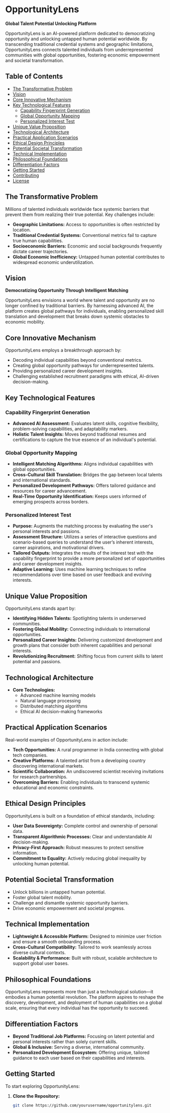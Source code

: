 # OpportunityLens

**Global Talent Potential Unlocking Platform**

OpportunityLens is an AI-powered platform dedicated to democratizing opportunity and unlocking untapped human potential worldwide. By transcending traditional credential systems and geographic limitations, OpportunityLens connects talented individuals from underrepresented communities with global opportunities, fostering economic empowerment and societal transformation.

## Table of Contents

- [The Transformative Problem](#the-transformative-problem)
- [Vision](#vision)
- [Core Innovative Mechanism](#core-innovative-mechanism)
- [Key Technological Features](#key-technological-features)
  - [Capability Fingerprint Generation](#capability-fingerprint-generation)
  - [Global Opportunity Mapping](#global-opportunity-mapping)
  - [Personalized Interest Test](#personalized-interest-test)
- [Unique Value Proposition](#unique-value-proposition)
- [Technological Architecture](#technological-architecture)
- [Practical Application Scenarios](#practical-application-scenarios)
- [Ethical Design Principles](#ethical-design-principles)
- [Potential Societal Transformation](#potential-societal-transformation)
- [Technical Implementation](#technical-implementation)
- [Philosophical Foundations](#philosophical-foundations)
- [Differentiation Factors](#differentiation-factors)
- [Getting Started](#getting-started)
- [Contributing](#contributing)
- [License](#license)

## The Transformative Problem

Millions of talented individuals worldwide face systemic barriers that prevent them from realizing their true potential. Key challenges include:

- **Geographic Limitations:** Access to opportunities is often restricted by location.
- **Traditional Credential Systems:** Conventional metrics fail to capture true human capabilities.
- **Socioeconomic Barriers:** Economic and social backgrounds frequently dictate career trajectories.
- **Global Economic Inefficiency:** Untapped human potential contributes to widespread economic underutilization.

## Vision

**Democratizing Opportunity Through Intelligent Matching**

OpportunityLens envisions a world where talent and opportunity are no longer confined by traditional barriers. By harnessing advanced AI, the platform creates global pathways for individuals, enabling personalized skill translation and development that breaks down systemic obstacles to economic mobility.

## Core Innovative Mechanism

OpportunityLens employs a breakthrough approach by:

- Decoding individual capabilities beyond conventional metrics.
- Creating global opportunity pathways for underrepresented talents.
- Providing personalized career development insights.
- Challenging established recruitment paradigms with ethical, AI-driven decision-making.

## Key Technological Features

### Capability Fingerprint Generation

- **Advanced AI Assessment:** Evaluates latent skills, cognitive flexibility, problem-solving capabilities, and adaptability markers.
- **Holistic Talent Insights:** Moves beyond traditional resumes and certifications to capture the true essence of an individual's potential.

### Global Opportunity Mapping

- **Intelligent Matching Algorithms:** Aligns individual capabilities with global opportunities.
- **Cross-Cultural Skill Translation:** Bridges the gap between local talents and international standards.
- **Personalized Development Pathways:** Offers tailored guidance and resources for career advancement.
- **Real-Time Opportunity Identification:** Keeps users informed of emerging prospects across borders.

### Personalized Interest Test

- **Purpose:** Augments the matching process by evaluating the user's personal interests and passions.  
- **Assessment Structure:** Utilizes a series of interactive questions and scenario-based queries to understand the user’s inherent interests, career aspirations, and motivational drivers.  
- **Tailored Outputs:** Integrates the results of the interest test with the capability fingerprint to provide a more personalized set of opportunities and career development insights.  
- **Adaptive Learning:** Uses machine learning techniques to refine recommendations over time based on user feedback and evolving interests.

## Unique Value Proposition

OpportunityLens stands apart by:

- **Identifying Hidden Talents:** Spotlighting talents in underserved communities.
- **Fostering Global Mobility:** Connecting individuals to international opportunities.
- **Personalized Career Insights:** Delivering customized development and growth plans that consider both inherent capabilities and personal interests.
- **Revolutionizing Recruitment:** Shifting focus from current skills to latent potential and passions.

## Technological Architecture

- **Core Technologies:**
  - Advanced machine learning models
  - Natural language processing
  - Distributed matching algorithms
  - Ethical AI decision-making frameworks

## Practical Application Scenarios

Real-world examples of OpportunityLens in action include:

- **Tech Opportunities:** A rural programmer in India connecting with global tech companies.
- **Creative Platforms:** A talented artist from a developing country discovering international markets.
- **Scientific Collaboration:** An undiscovered scientist receiving invitations for research partnerships.
- **Overcoming Barriers:** Enabling individuals to transcend systemic educational and economic constraints.

## Ethical Design Principles

OpportunityLens is built on a foundation of ethical standards, including:

- **User Data Sovereignty:** Complete control and ownership of personal data.
- **Transparent Algorithmic Processes:** Clear and understandable AI decision-making.
- **Privacy-First Approach:** Robust measures to protect sensitive information.
- **Commitment to Equality:** Actively reducing global inequality by unlocking human potential.

## Potential Societal Transformation

- Unlock billions in untapped human potential.
- Foster global talent mobility.
- Challenge and dismantle systemic opportunity barriers.
- Drive economic empowerment and societal progress.

## Technical Implementation

- **Lightweight & Accessible Platform:** Designed to minimize user friction and ensure a smooth onboarding process.
- **Cross-Cultural Compatibility:** Tailored to work seamlessly across diverse cultural contexts.
- **Scalability & Performance:** Built with robust, scalable architecture to support global user bases.

## Philosophical Foundations

OpportunityLens represents more than just a technological solution—it embodies a human potential revolution. The platform aspires to reshape the discovery, development, and deployment of human capabilities on a global scale, ensuring that every individual has the opportunity to succeed.

## Differentiation Factors

- **Beyond Traditional Job Platforms:** Focusing on latent potential and personal interests rather than solely current skills.
- **Global & Inclusive:** Serving a diverse, international community.
- **Personalized Development Ecosystem:** Offering unique, tailored guidance to each user based on their capabilities and interests.

## Getting Started

To start exploring OpportunityLens:

1. **Clone the Repository:**
   ```bash
   git clone https://github.com/yourusername/opportunitylens.git
